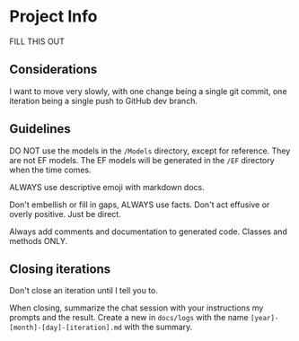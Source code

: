 # Project Info

FILL THIS OUT

## Considerations

I want to move very slowly, with one change being a single git commit, one iteration being a single push to GitHub dev branch.

## Guidelines

DO NOT use the models in the `/Models` directory, except for reference. They are not EF models. The EF models will be generated in the `/EF` directory when the time comes.

ALWAYS use descriptive emoji with markdown docs.

Don't embellish or fill in gaps, ALWAYS use facts. Don't act effusive or overly positive. Just be direct.

Always add comments and documentation to generated code. Classes and methods ONLY.

## Closing iterations

Don't close an iteration until I tell you to.

When closing, summarize the chat session with your instructions my prompts and the result. Create a new in `docs/logs` with the name `[year]-[month]-[day]-[iteration].md` with the summary.